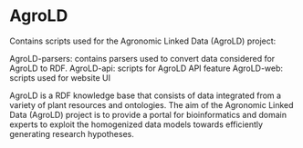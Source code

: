 # AgroLD

Contains scripts used for the Agronomic Linked Data (AgroLD) project:

AgroLD-parsers: contains parsers used to convert data considered for AgroLD to RDF.
AgroLD-api: scripts for AgroLD API feature
AgroLD-web: scripts used for website UI

AgroLD is a RDF knowledge base that consists of data integrated from a variety of plant resources and ontologies. The aim of the Agronomic Linked Data (AgroLD) project is to provide a portal for bioinformatics and domain experts to exploit the homogenized data models towards efficiently generating research hypotheses.

